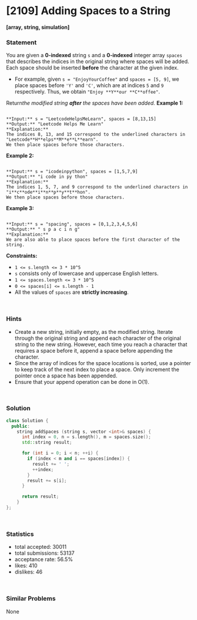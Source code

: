 # [2109] Adding Spaces to a String

**[array, string, simulation]**

### Statement

You are given a **0-indexed** string `s` and a **0-indexed** integer array `spaces` that describes the indices in the original string where spaces will be added. Each space should be inserted **before** the character at the given index.

* For example, given `s = "EnjoyYourCoffee"` and `spaces = [5, 9]`, we place spaces before `'Y'` and `'C'`, which are at indices `5` and `9` respectively. Thus, we obtain `"Enjoy **Y**our **C**offee"`.



Return*the modified string **after** the spaces have been added.*
**Example 1:**

```

**Input:** s = "LeetcodeHelpsMeLearn", spaces = [8,13,15]
**Output:** "Leetcode Helps Me Learn"
**Explanation:** 
The indices 8, 13, and 15 correspond to the underlined characters in "Leetcode**H**elps**M**e**L**earn".
We then place spaces before those characters.

```

**Example 2:**

```

**Input:** s = "icodeinpython", spaces = [1,5,7,9]
**Output:** "i code in py thon"
**Explanation:**
The indices 1, 5, 7, and 9 correspond to the underlined characters in "i**c**ode**i**n**p**y**t**hon".
We then place spaces before those characters.

```

**Example 3:**

```

**Input:** s = "spacing", spaces = [0,1,2,3,4,5,6]
**Output:** " s p a c i n g"
**Explanation:**
We are also able to place spaces before the first character of the string.

```

**Constraints:**
* `1 <= s.length <= 3 * 10^5`
* `s` consists only of lowercase and uppercase English letters.
* `1 <= spaces.length <= 3 * 10^5`
* `0 <= spaces[i] <= s.length - 1`
* All the values of `spaces` are **strictly increasing**.


<br />

### Hints

- Create a new string, initially empty, as the modified string. Iterate through the original string and append each character of the original string to the new string. However, each time you reach a character that requires a space before it, append a space before appending the character.
- Since the array of indices for the space locations is sorted, use a pointer to keep track of the next index to place a space. Only increment the pointer once a space has been appended.
- Ensure that your append operation can be done in O(1).

<br />

### Solution

```cpp
class Solution {
  public:
    string addSpaces (string s, vector <int>& spaces) {
      int index = 0, n = s.length(), m = spaces.size();
      std::string result;

      for (int i = 0; i < n; ++i) {
        if (index < m and i == spaces[index]) {
          result += ' ';
          ++index;
        }
        result += s[i];
      }

      return result;
    }
};
```

<br />

### Statistics

- total accepted: 30011
- total submissions: 53137
- acceptance rate: 56.5%
- likes: 410
- dislikes: 46

<br />

### Similar Problems

None
